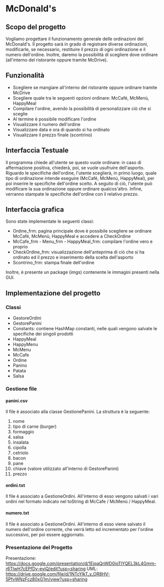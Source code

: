 # McDonald's

## Scopo del progetto
Vogliamo progettare il funzionamento generale delle ordinazioni del McDonald's. Il progetto sarà in grado di registrare diverse ordinazioni, modificarle, se necessario, restituire il prezzo di ogni ordinazione e il numero dell'ordine. Inoltre, daremo la possibilità di scegliere dove ordinare (all'interno del ristorante oppure tramite McDrive).


## Funzionalità
* Scegliere se mangiare all'interno del ristorante oppure ordinare tramite McDrive
* Scegliere quale tra le seguenti opzioni ordinare: McCafé, McMenù, HappyMeal
* Compilare l'ordine, avendo la possibilità di personalizzare ciò che si sceglie
* Al termine è possibile modificare l'ordine
* Visualizzare il numero dell'ordine
* Visualizzare data e ora di quando si ha ordinato
* Visualizzare il prezzo finale (scontrino)


## Interfaccia Testuale
Il programma chiede all'utente se questo vuole ordinare: in caso di affermazione positiva, chiederà, poi, se vuole usufruire dell'asporto.
Riguardo le specifiche dell'ordine, l'utente sceglierà, in primo luogo, quale tipo di ordinazione intende eseguire (McCafé, McMenù, HappyMeal), per poi inserire le specifiche dell'ordine scelto. A seguito di ciò, l'utente può modificare la sua ordinazione oppure ordinare qualcos'altro.
Infine, verranno stampate le specifiche dell'ordine con il relativo prezzo.


## Interfaccia grafica
Sono state implementate le seguenti classi:
* Ordine_frm: pagina principale dove è possibile scegliere se ordinare McCafé, McMenù, HappyMeal e accedere a CheckOrdine
* McCafe_frm - Menu_frm - HappyMeal_frm: compilare l'ordine vero e proprio
* CheckOrdine_frm: visualizzazione dell'anteprima di ciò che si ha ordinato ed il prezzo e inserimento della scelta dell'asporto
* Scontrino_frm: stampa finale dell'ordine

Inoltre, è presente un package (imgs) contenente le immagini presenti nella GUI.


## Implementazione del progetto
### Classi
* GestoreOrdini
* GestorePanini
* Constants: contiene HashMap constanti, nelle quali vengono salvate le specifiche dei singoli prodotti
* HappyMeal
* HappyMenu
* McMenu
* McCafe
* Ordine
* Panino
* Patata
* Salsa


### Gestione file
#### panini.csv
Il file è associato alla classe GestionePanini.
La struttura è la seguente:
1. nome
2. tipo di carne (burger)
3. formaggio
4. salsa
5. insalata
6. cipolla
7. cetriolo
8. bacon
9. pane
10. chiave (valore utilizzato all'interno di GestorePanini)
11. prezzo

#### ordini.txt
Il file è associato a GestioneOrdini. All'interno di esso vengono salvati i vari ordini nel formato indicato nel toString di McCafe / McMenù / HappyMeal.

#### numero.txt
Il file è associato a GestioneOrdini. All'interno di esso viene salvato il numero dell'ordine corrente, che verrà letto ed incrementato per l'ordine successivo, per poi essere aggiornato.

### Presentazione del Progetto
Presentazione: https://docs.google.com/presentation/d/1EiqaQnWD0ioTlYQEL3kL4Gmm-r6TlwH7cEPfDy-eyiQ/edit?usp=sharing
UML: https://drive.google.com/file/d/1NTcYlkT_y_OR8HV-5PfvWNzFcz80xG1m/view?usp=sharing
